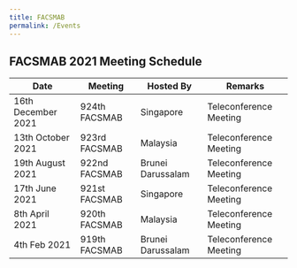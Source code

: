 ```yaml
---
title: FACSMAB
permalink: /Events
---
```

## **FACSMAB 2021 Meeting Schedule**

| Date| Meeting| Hosted By | Remarks |
| ------------ | ------------------ | ------------- | ------------- |
|16th December 2021 | 924th FACSMAB | Singapore | Teleconference Meeting |
|13th October 2021 | 923rd FACSMAB | Malaysia | Teleconference Meeting |
|19th August 2021 | 922nd FACSMAB | Brunei Darussalam | Teleconference Meeting |
|17th June 2021 | 921st FACSMAB | Singapore | Teleconference Meeting |
|8th April 2021 | 920th FACSMAB | Malaysia | Teleconference Meeting |
|4th Feb 2021 | 919th FACSMAB | Brunei Darussalam| Teleconference Meeting |